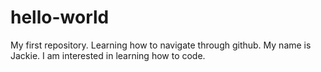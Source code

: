 # hello-world
My first repository. Learning how to navigate through github. 
My name is Jackie. I am interested in learning how to code. 
